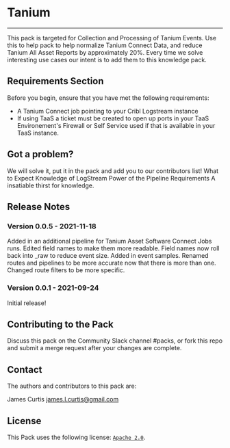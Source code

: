 # Tanium
----

This pack is targeted for Collection and Processing of Tanium Events. Use this to help pack to help normalize Tanium Connect Data, and reduce Tanium All Asset Reports by approximately 20%. Every time we solve interesting use cases our intent is to add them to this knowledge pack.


## Requirements Section

Before you begin, ensure that you have met the following requirements:

* A Tanium Connect job pointing to your Cribl Logstream instance
* If using TaaS a ticket must be created to open up ports in your TaaS Environement's Firewall or Self Service used if that is available in your TaaS instance.


## Got a problem?

We will solve it, put it in the pack and add you to our contributors list! What to Expect Knowledge of LogStream Power of the Pipeline Requirements A insatiable thirst for knowledge.


## Release Notes

### Version 0.0.5 - 2021-11-18
Added in an additional pipeline for Tanium Asset Software Connect Jobs runs. Edited field names to make them more readable. Field names now roll back into _raw to reduce event size. Added in event samples. Renamed routes and pipelines to be more accurate now that there is more than one. Changed route filters to be more specific.

### Version 0.0.1 - 2021-09-24
Initial release!



## Contributing to the Pack
Discuss this pack on the Community Slack channel #packs, or fork this repo and submit a merge request after your changes are complete.

## Contact

The authors and contributors to this pack are:

James Curtis james.l.curtis@gmail.com



## License
This Pack uses the following license: [`Apache 2.0`](https://github.com/criblio/appscope/blob/master/LICENSE).

